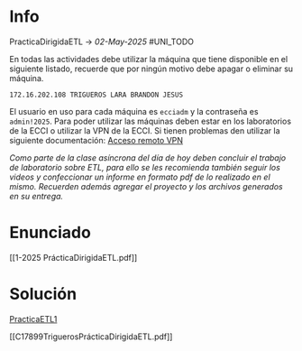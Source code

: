 # Info
PracticaDirigidaETL -> _02-May-2025_ #UNI_TODO

En todas las actividades debe utilizar la máquina que tiene disponible en el siguiente listado, recuerde que por ningún motivo debe apagar o eliminar su máquina.

```
172.16.202.108 TRIGUEROS LARA BRANDON JESUS
```

El usuario en uso para cada máquina es `ecciadm` y la contraseña es `admin!2025`.
Para poder utilizar las máquinas deben estar en los laboratorios de la ECCI o utilizar la VPN de la ECCI. Si tienen problemas den utilizar la siguiente documentación: [Acceso remoto VPN](https://www.ecci.ucr.ac.cr/colaboradores/procedimientos/acceso-remoto-por-red-privada-virtual-vpn-la-ecci)

_Como parte de la clase asíncrona del día de hoy deben concluir el trabajo de laboratorio sobre ETL, para ello se les recomienda también seguir los videos y confeccionar un informe en formato pdf de lo realizado en el mismo. Recuerden además agregar el proyecto y los archivos generados en su entrega._
# Enunciado
[[1-2025 PrácticaDirigidaETL.pdf]]

# Solución
[PracticaETL1](<file:///C:\Users\brand\OneDrive\Documents\ObsidianVault\Folders\Advanced Databases\PracticaETL1>)

[[C17899TriguerosPrácticaDirigidaETL.pdf]]



